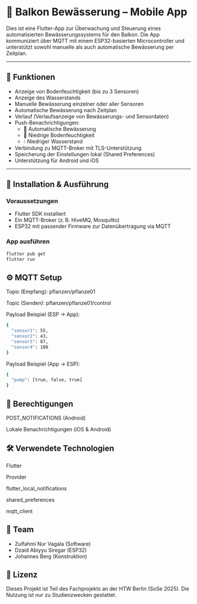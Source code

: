 # 🌱 Balkon Bewässerung – Mobile App

Dies ist eine Flutter-App zur Überwachung und Steuerung eines automatisierten Bewässerungssystems für den Balkon. Die App kommuniziert über MQTT mit einem ESP32-basierten Microcontroller und unterstützt sowohl manuelle als auch automatische Bewässerung per Zeitplan.

---

## 📱 Funktionen

- Anzeige von Bodenfeuchtigkeit (bis zu 3 Sensoren)
- Anzeige des Wasserstands
- Manuelle Bewässerung einzelner oder aller Sensoren
- Automatische Bewässerung nach Zeitplan
- Verlauf (Verlaufsanzeige von Bewässerungs- und Sensordaten)
- Push-Benachrichtigungen:
  - 🚿 Automatische Bewässerung
  - 🌱 Niedrige Bodenfeuchtigkeit
  - 💧 Niedriger Wasserstand
- Verbindung zu MQTT-Broker mit TLS-Unterstützung
- Speicherung der Einstellungen lokal (Shared Preferences)
- Unterstützung für Android und iOS

---

## 🚀 Installation & Ausführung

### Voraussetzungen
- Flutter SDK installiert
- Ein MQTT-Broker (z. B. HiveMQ, Mosquitto)
- ESP32 mit passender Firmware zur Datenübertragung via MQTT

### App ausführen

```bash
flutter pub get
flutter run
```

## ⚙️ MQTT Setup

Topic (Empfang): pflanzen/pflanze01

Topic (Senden): pflanzen/pflanze01/control

Payload Beispiel (ESP → App):
```bash
{
  "sensor1": 55,
  "sensor2": 43,
  "sensor3": 87,
  "sensor4": 100
}
```
Payload Beispiel (App → ESP):
```bash
{
  "pump": [true, false, true]
}
```

## 🔐 Berechtigungen

POST_NOTIFICATIONS (Android)

Lokale Benachrichtigungen (iOS & Android)

## 🛠 Verwendete Technologien

Flutter

Provider

flutter_local_notifications

shared_preferences

mqtt_client

## 👥 Team

- Zulfahmi Nur Vagala (Software)
- Dzaid Abiyyu Siregar (ESP32)
- Johannes Berg (Konstruktion)


## 📝 Lizenz

Dieses Projekt ist Teil des Fachprojekts an der HTW Berlin (SoSe 2025). Die Nutzung ist nur zu Studienzwecken gestattet.